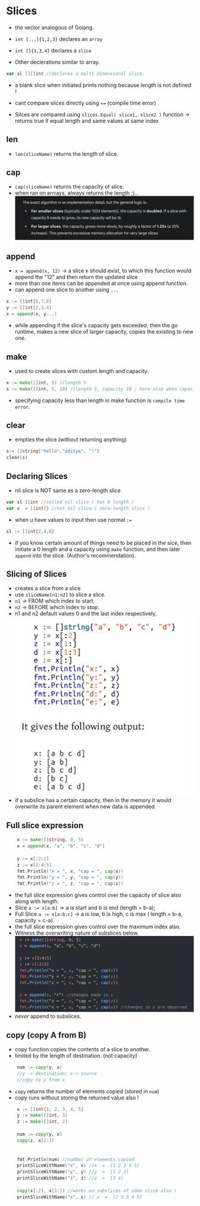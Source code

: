 # Slices

- the vector analogous of Golang.
- `int [...]{1,2,3}` declares an `array`
- `int []{1,3,4}` declares a `slice`

- Other declerations similar to array.

```go
var sl [][]int //declares a multi dimensional slice.
```

- a blank slice when initiated prints nothing because length is not defined !

- cant compare slices directly using `==` (compile time error)

- Silces are compared using `slices.Equal( slice1, slice2 )` function -> returns true if equal length and same values at same index


## len
- `len(sliceName)` returns the length of slice.

## cap
- `cap(sliceName)` returns the capacity of slice.
- when ran on arrrays, always returns the length ;)...
![alt text](image-2.png)

## append
- `x = append(x, 12)` -> a slice x should exist, to which this function would append the "12" and then return the updated slice
- more than one items can be appended at once using append function.
- can append one slice to another using `...`
```go
x := []int{6,7,8}
y := []int{2,3,4}
x = append(x, y...)
```
- while appending if the slice's capacity gets exceeded, then the go runtime, makes a new slice of larger capacity, copies the existing to new one.

## make
- used to create slices with custom length and capacity.
```go
x := make([]int, 5) //length 5
x := make([]int, 5, 10) //length 5, capacity 10 ; here also when capacity exceeded, is increased...
``` 
- specifying capacity less than length in make function is `compile time error`.

## clear
- empties the slice (without returning anything)
```go
s:= []string{"hello","aditya", "!"}
clear(s)
```

## Declaring Slices
- nil slice is NOT same as a zero-length slice
```go
var sl []int //called nil slice ( has 0 length )
var x  = []int{} //not nil slice ( zero-length slice )
```
- when u have values to input then use normal `:=`
```go
sl := []int{2,4,6}
```
- if you know certain amount of things need to be placed in the sice, then initiate a 0 length and a capacity using `make` function, and then later `append` into the slice. (Author's recommendation).

## Slicing of Slices
- creates a slice from a slice
- use `sliceName[n1:n2]` to slice a slice.
- `n1` -> FROM which index to start.
- `n2` -> BEFORE which index to stop.
- n1 and n2 default values 0 and the last index respectively,
![alt text](image-3.png)
- if a subslice has a certain capacity, then in the memory it would overwrite its parent element when new data is appended.

## Full slice expression
```go
    x := make([]string, 0, 5)
    x = append(x, "a", "b", "c", "d")

    y := x[:2:2]
    z := x[2:4:5]
    fmt.Println("x = ", x, "cap = ", cap(x))
    fmt.Println("y = ", y, "cap = ", cap(y))
    fmt.Println("z = ", z, "cap = ", cap(z))
```
- the full slice expression gives control over the capacity of slice also along with length.
- Slice `a := x[a:b]` -> a is start and b is end (length = b-a);
- Full Slice `a := x[a:b:c]` -> a is low, b is high, c is max ( length = b-a, capacity = c-a).
- the full slice expression gives control over the maximum index also.
- Witness the overwriting nature of subslices below.
![alt text](image-4.png)
- *never* append to subslices.

## copy (copy A from B)
- copy function copies the contents of a slice to another.
- limited by the length of destination. (not capacity)
```go
    num := copy(y, x)
    //y -> destination; x-> source
    //copy to y from x
```
- `copy` returns the number of elements copied (stored in `num`)
- copy runs without storing the returned value also !
```go
    x := []int{1, 2, 3, 4, 5}
    y := make([]int, 3)
    z := make([]int, 2)

    num := copy(y, x)
    copy(z, x[2:])


    fmt.Println(num) //number of elements copied
    printSliceWithName("x", x) //x  =  [1 2 3 4 5]
    printSliceWithName("y", y) //y  =  [1 2 3]
    printSliceWithName("z", z) //z  =  [3 4]

    copy(x[:2], x[1:]) //works on subslices of same slice also !
    printSliceWithName("x", x) // x  =  [2 3 3 4 5]
```